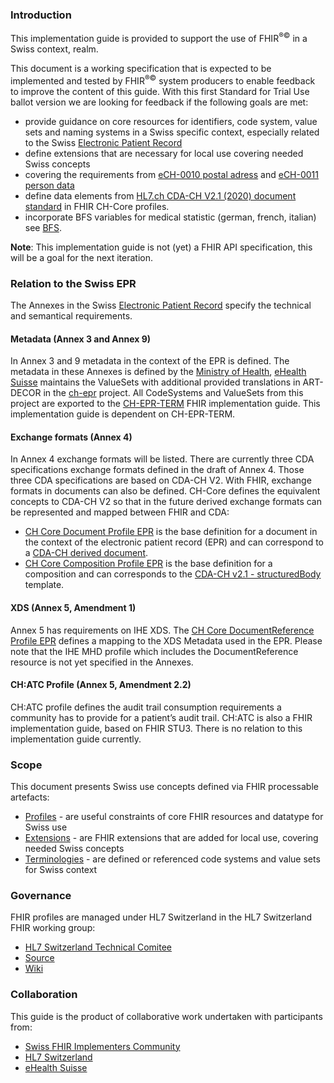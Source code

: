 ### Introduction
This implementation guide is provided to support the use of FHIR<sup>&reg;&copy;</sup> in a Swiss context, realm.

This document is a working specification that is expected to be implemented and tested by FHIR<sup>&reg;&copy;</sup> system producers to enable feedback to improve the content of this guide. With this first Standard for Trial Use ballot version we are looking for feedback if the following goals are met:  
- provide guidance on core resources for identifiers, code system, value sets and naming systems in a Swiss specific context, especially related to the Swiss [Electronic Patient Record](https://www.patientendossier.ch/en)
- define extensions that are necessary for local use covering needed Swiss concepts
- covering the requirements from [eCH-0010 postal adress](https://www.ech.ch/vechweb/page?p=dossier&documentNumber=eCH-0010&documentVersion=7.0) and [eCH-0011 person data](https://www.ech.ch/vechweb/page?p=dossier&documentNumber=eCH-0011&documentVersion=8.1)
- define data elements from [HL7.ch CDA-CH V2.1 (2020) document standard](http://e-health-wiki.ch/index.php/Ehscda:CDA-CH_2017_(specification)) in FHIR CH-Core profiles.
- incorporate BFS variables for medical statistic (german, french, italian) see [BFS](https://www.bfs.admin.ch/bfs/de/home/statistiken/kataloge-datenbanken/publikationen.assetdetail.7066232.html).

**Note**: This implementation guide is not (yet) a FHIR API specification, this will be a goal for the next iteration.

### Relation to the Swiss EPR

The Annexes in the Swiss [Electronic Patient Record](https://www.patientendossier.ch/en) specify the technical and semantical requirements.

#### Metadata (Annex 3 and Annex 9)

 In Annex 3 and 9 metadata in the context of the EPR is defined. The metadata in these Annexes is defined by the [Ministry of Health](https://www.bag.admin.ch/bag/de/home/gesetze-und-bewilligungen/gesetzgebung/gesetzgebung-mensch-gesundheit/gesetzgebung-elektronisches-patientendossier.html), [eHealth Suisse](https://www.e-health-suisse.ch/startseite.html) maintains the ValueSets with additional provided translations in ART-DECOR in the [ch-epr](https://art-decor.org/art-decor/decor-project--ch-epr-) project. All CodeSystems and ValueSets from this project are exported to the [CH-EPR-TERM](http://fhir.ch/ig/ch-epr-term/index.html) FHIR implementation guide. This implementation guide is dependent on CH-EPR-TERM.

#### Exchange formats (Annex 4)

In Annex 4 exchange formats will be listed. There are currently three CDA specifications exchange formats defined in the draft of Annex 4. Those three CDA specifications are based on CDA-CH V2. With FHIR, exchange formats in documents can also be defined. CH-Core defines the equivalent concepts to CDA-CH V2 so that in the future derived exchange formats can be represented and mapped between FHIR and CDA:
- [CH Core Document Profile EPR](StructureDefinition-ch-core-document.html) is the base definition for a document in the context of the electronic patient record (EPR) and can correspond to a [CDA-CH derived document](https://art-decor.org/art-decor/decor-project--hl7chcda-).
- [CH Core Composition Profile EPR](StructureDefinition-ch-core-composition-epr.html) is the base definition for a composition and can corresponds to the [CDA-CH v2.1 - structuredBody](https://art-decor.org/art-decor/decor-templates--hl7chcda-?section=templates&id=2.16.756.5.30.1.1.10.1.9&effectiveDate=2019-10-17T15:22:41&language=en-US) template.

#### XDS (Annex 5, Amendment 1)

Annex 5 has requirements on IHE XDS. The [CH Core DocumentReference Profile EPR](StructureDefinition-ch-core-documentreference-epr.html) defines a mapping to the XDS Metadata used in the EPR.
Please note that the IHE MHD profile which includes the DocumentReference resource is not yet specified in the Annexes.

#### CH:ATC Profile (Annex 5, Amendment 2.2)

CH:ATC profile defines the audit trail consumption requirements a community has to provide for a patient’s audit trail. CH:ATC is also a FHIR implementation guide, based on FHIR STU3. There is no relation to this implementation guide currently.

### Scope

This document presents Swiss use concepts defined via FHIR processable artefacts:

* [Profiles](profiles.html) - are useful constraints of core FHIR resources and datatype for Swiss use
* [Extensions](extensions.html) - are FHIR extensions that are added for local use, covering needed Swiss concepts
* [Terminologies](terminology.html) - are defined or referenced code systems and value sets for Swiss context

### Governance

FHIR profiles are managed under HL7 Switzerland in the HL7 Switzerland FHIR working group:

* [HL7 Switzerland Technical Comitee](https://www.hl7.ch/technisches-komitee/)
* [Source](https://github.com/hl7ch/ch-core)
* [Wiki](https://github.com/hl7ch/ch-core)


### Collaboration
This guide is the product of collaborative work undertaken with participants from:

* [Swiss FHIR Implementers Community](https://www.fhir.ch)
* [HL7 Switzerland](https://www.hl7.ch)
* [eHealth Suisse](https://www.e-health-suisse.ch/startseite.html)